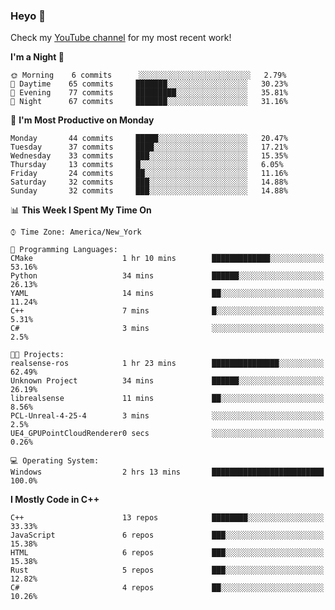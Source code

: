 ### Heyo 👋

<!--
**austinbhale/austinbhale** is a ✨ _special_ ✨ repository because its `README.md` (this file) appears on your GitHub profile.

Here are some ideas to get you started:

- 🔭 I’m currently working on ...
- 🌱 I’m currently learning ...
- 👯 I’m looking to collaborate on ...
- 🤔 I’m looking for help with ...
- 💬 Ask me about ...
- 📫 How to reach me: ...
- 😄 Pronouns: ...
- ⚡ Fun fact: ...

[![Top Langs](https://github-readme-stats.vercel.app/api/top-langs/?username=austinbhale&layout=compact&theme=tokyonight&langs_count=8)](https://github.com/anuraghazra/github-readme-stats)
<!--
[![Anurag's github stats](https://github-readme-stats.vercel.app/api?username=austinbhale&hide=issues&count_private=true&show_icons=true&theme=tokyonight)](https://github.com/anuraghazra/github-readme-stats)
<br><br>
-->
Check my <a href="https://www.youtube.com/channel/UCYOLodhgO-JaRL37SfDyprg">YouTube channel</a> for my most recent work!
<!--
<a href="https://www.youtube.com/channel/UCYOLodhgO-JaRL37SfDyprg"><img alt="youtube subscribers" src="https://github-readme-youtube-stats.herokuapp.com/subscribers/index.php?id=UCYOLodhgO-JaRL37SfDyprg&key=AIzaSyDlcwJXVujStVn_kjdBB3zXuwV6tOqQkqU&style=for-the-badge&color=69badd&labelColor=black&format=short"/></a>
<a href="https://www.youtube.com/channel/UCYOLodhgO-JaRL37SfDyprg"><img alt="youtube views" src="https://github-readme-youtube-stats.herokuapp.com/views/index.php?id=UCYOLodhgO-JaRL37SfDyprg&key=AIzaSyDlcwJXVujStVn_kjdBB3zXuwV6tOqQkqU&style=for-the-badge&color=69badd&labelColor=black&format=short"/></a>
-->

<!--START_SECTION:waka-->
**I'm a Night 🦉** 

```text
🌞 Morning    6 commits      ░░░░░░░░░░░░░░░░░░░░░░░░░   2.79% 
🌆 Daytime    65 commits     ███████░░░░░░░░░░░░░░░░░░   30.23% 
🌃 Evening    77 commits     █████████░░░░░░░░░░░░░░░░   35.81% 
🌙 Night      67 commits     ███████░░░░░░░░░░░░░░░░░░   31.16%

```
📅 **I'm Most Productive on Monday** 

```text
Monday       44 commits     █████░░░░░░░░░░░░░░░░░░░░   20.47% 
Tuesday      37 commits     ████░░░░░░░░░░░░░░░░░░░░░   17.21% 
Wednesday    33 commits     ███░░░░░░░░░░░░░░░░░░░░░░   15.35% 
Thursday     13 commits     █░░░░░░░░░░░░░░░░░░░░░░░░   6.05% 
Friday       24 commits     ██░░░░░░░░░░░░░░░░░░░░░░░   11.16% 
Saturday     32 commits     ███░░░░░░░░░░░░░░░░░░░░░░   14.88% 
Sunday       32 commits     ███░░░░░░░░░░░░░░░░░░░░░░   14.88%

```


📊 **This Week I Spent My Time On** 

```text
⌚︎ Time Zone: America/New_York

💬 Programming Languages: 
CMake                    1 hr 10 mins        █████████████░░░░░░░░░░░░   53.16% 
Python                   34 mins             ██████░░░░░░░░░░░░░░░░░░░   26.13% 
YAML                     14 mins             ██░░░░░░░░░░░░░░░░░░░░░░░   11.24% 
C++                      7 mins              █░░░░░░░░░░░░░░░░░░░░░░░░   5.31% 
C#                       3 mins              ░░░░░░░░░░░░░░░░░░░░░░░░░   2.5%

🐱‍💻 Projects: 
realsense-ros            1 hr 23 mins        ███████████████░░░░░░░░░░   62.49% 
Unknown Project          34 mins             ██████░░░░░░░░░░░░░░░░░░░   26.19% 
librealsense             11 mins             ██░░░░░░░░░░░░░░░░░░░░░░░   8.56% 
PCL-Unreal-4-25-4        3 mins              ░░░░░░░░░░░░░░░░░░░░░░░░░   2.5% 
UE4_GPUPointCloudRenderer0 secs              ░░░░░░░░░░░░░░░░░░░░░░░░░   0.26%

💻 Operating System: 
Windows                  2 hrs 13 mins       █████████████████████████   100.0%

```

**I Mostly Code in C++** 

```text
C++                      13 repos            ████████░░░░░░░░░░░░░░░░░   33.33% 
JavaScript               6 repos             ███░░░░░░░░░░░░░░░░░░░░░░   15.38% 
HTML                     6 repos             ███░░░░░░░░░░░░░░░░░░░░░░   15.38% 
Rust                     5 repos             ███░░░░░░░░░░░░░░░░░░░░░░   12.82% 
C#                       4 repos             ██░░░░░░░░░░░░░░░░░░░░░░░   10.26%

```



<!--END_SECTION:waka-->
